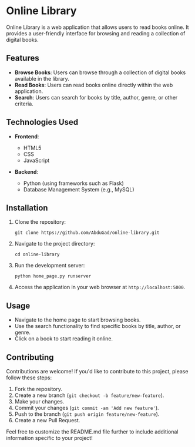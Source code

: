# Online Library

Online Library is a web application that allows users to read books online. It provides a user-friendly interface for browsing and reading a collection of digital books.

## Features

- **Browse Books**: Users can browse through a collection of digital books available in the library.
- **Read Books**: Users can read books online directly within the web application.
- **Search**: Users can search for books by title, author, genre, or other criteria.


## Technologies Used

- **Frontend**:
  - HTML5
  - CSS
  - JavaScript

- **Backend**:
  - Python (using frameworks such as Flask)
  - Database Management System (e.g., MySQL)

## Installation

1. Clone the repository:

   ```
   git clone https://github.com/AbduGad/online-library.git
   ```

2. Navigate to the project directory:

   ```
   cd online-library
   ```

3. Run the development server:

   ```
   python home_page.py runserver
   ```

4. Access the application in your web browser at `http://localhost:5000`.

## Usage

- Navigate to the home page to start browsing books.
- Use the search functionality to find specific books by title, author, or genre.
- Click on a book to start reading it online.

## Contributing

Contributions are welcome! If you'd like to contribute to this project, please follow these steps:

1. Fork the repository.
2. Create a new branch (`git checkout -b feature/new-feature`).
3. Make your changes.
4. Commit your changes (`git commit -am 'Add new feature'`).
5. Push to the branch (`git push origin feature/new-feature`).
6. Create a new Pull Request.


Feel free to customize the README.md file further to include additional information specific to your project!